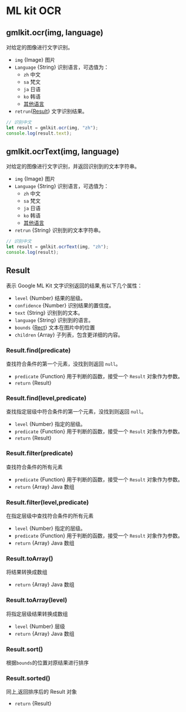 # ML kit OCR

<Badge type="tip" text="6.3.4+" vertical="middle" /> <Badge type="warning" text="实验" vertical="middle" />

## gmlkit.ocr(img, language)

对给定的图像进行文字识别。

- `img` {Image} 图片
- `Language` {String} 识别语言，可选值为：
  - `zh` 中文
  - `sa` 梵文
  - `ja` 日语
  - `ko` 韩语
  - [其他语言][其他语言]
- `retrun`{[Result](#Result)} 文字识别结果。

```js
// 识别中文
let result = gmlkit.ocr(img, "zh");
console.log(result.text);
```

## gmlkit.ocrText(img, language)

对给定的图像进行文字识别，并返回识别到的文本字符串。

- `img` {Image} 图片
- `Language` {String} 识别语言，可选值为：
  - `zh` 中文
  - `sa` 梵文
  - `ja` 日语
  - `ko` 韩语
  - [其他语言][其他语言]
- `retrun` {String} 识别到的文本字符串。

```js
// 识别中文
let result = gmlkit.ocrText(img, "zh");
console.log(result);
```

## Result

表示 Google ML Kit 文字识别返回的结果,有以下几个属性：

- `level` {Number} 结果的层级。
- `confidence` {Number} 识别结果的置信度。
- `text` {String} 识别到的文本。
- `language` {String} 识别到的语言。
- `bounds` {[Rect][rect]} 文本在图片中的位置
- `children` {Array} 子列表，包含更详细的内容。

### Result.find(predicate)

查找符合条件的第一个元素，没找到则返回 `null`。

- `predicate` {Function} 用于判断的函数，接受一个 `Result` 对象作为参数。
- `return` {Result}

### Result.find(level,predicate)

查找指定层级中符合条件的第一个元素，没找到则返回 `null`。

- `level` {Number} 指定的层级。
- `predicate` {Function} 用于判断的函数，接受一个 `Result` 对象作为参数。
- `return` {Result}

### Result.filter(predicate)

查找符合条件的所有元素

- `predicate` {Function} 用于判断的函数，接受一个 `Result` 对象作为参数。
- `return` {Array} Java 数组

### Result.filter(level,predicate)

在指定层级中查找符合条件的所有元素

- `level` {Number} 指定的层级。
- `predicate` {Function} 用于判断的函数，接受一个 `Result` 对象作为参数。
- `return` {Array} Java 数组

### Result.toArray()

将结果转换成数组

- `return` {Array} Java 数组

### Result.toArray(level)

将指定层级结果转换成数组

- `level` {Number} 层级
- `return` {Array} Java 数组

### Result.sort()

根据`bounds`的位置对原结果进行排序

### Result.sorted()

同上,返回排序后的 Result 对象

- `return` {Result}

  [其他语言]: https://developers.google.com/ml-kit/vision/text-recognition/v2/languages?hl=zh-cn
  [rect]: https://developer.android.google.cn/reference/kotlin/android/graphics/Rect?hl=en
  
<!-- @include: ./paddle.md -->

<!-- @include: ./Tessract.md -->

